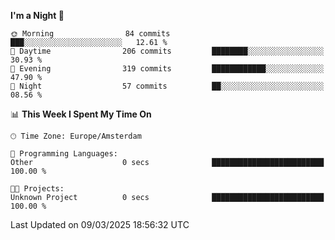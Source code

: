 <!--START_SECTION:waka-->
**I'm a Night 🦉** 

```text
🌞 Morning                84 commits          ███░░░░░░░░░░░░░░░░░░░░░░   12.61 % 
🌆 Daytime                206 commits         ████████░░░░░░░░░░░░░░░░░   30.93 % 
🌃 Evening                319 commits         ████████████░░░░░░░░░░░░░   47.90 % 
🌙 Night                  57 commits          ██░░░░░░░░░░░░░░░░░░░░░░░   08.56 % 
```


📊 **This Week I Spent My Time On** 

```text
🕑︎ Time Zone: Europe/Amsterdam

💬 Programming Languages: 
Other                    0 secs              █████████████████████████   100.00 % 

🐱‍💻 Projects: 
Unknown Project          0 secs              █████████████████████████   100.00 % 
```


 Last Updated on 09/03/2025 18:56:32 UTC
<!--END_SECTION:waka-->
